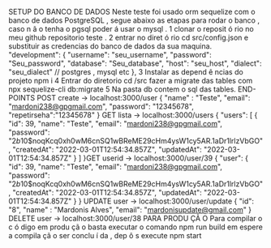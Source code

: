 SETUP DO BANCO DE DADOS
Neste teste foi usado orm sequelize com o banco de dados PostgreSQL , segue abaixo as
etapas para rodar o banco , caso n ã o tenha o pgsql poder á usar o mysql .
1 clonar o reposit ó rio no meu github repositorio teste .
2 entrar no diret ó rio cd src/config.json e substituir as credencias do banco de dados da sua
maquina.
"development": {
"username": "seu_username",
"password": "Seu_password",
"database": "Seu_database",
"host": "seu_host",
"dialect": "seu_dialect" // postgres , mysql etc
},
3 Instalar as depend ê ncias do projeto npm i
4 Entrar do diretorio cd /src fazer a migrate das tables com npx sequelize-cli db:migrate
5 Na pasta db contem o sql das tables.
END-POINTS
POST create →
localhost:3000/user
{
"name" : "Teste",
"email": "mardoni238@gpgmail.com",
"password": "12345678",
"repetirseha":"12345678"
}
GET
lista
→ localhost:3000/users
{
"users": [
{
"id": 39,
"name": "Teste",
"email": "mardoni238@gpgmail.com",
"password": "$2b$10$noqKcq0xh0wM6cnSQ1wBReME29cHm4ysW1cy5AR.1aDr1lrlzVbGO",
"createdAt": "2022-03-01T12:54:34.857Z",
"updatedAt": "2022-03-01T12:54:34.857Z"
}
]
}GET userid → localhost:3000/user/39
{
"user": {
"id": 39,
"name": "Teste",
"email": "mardoni238@gpgmail.com",
"password": "$2b$10$noqKcq0xh0wM6cnSQ1wBReME29cHm4ysW1cy5AR.1aDr1lrlzVbGO",
"createdAt": "2022-03-01T12:54:34.857Z",
"updatedAt": "2022-03-01T12:54:34.857Z"
}
}
UPDATE
user → localhost:3000/user/update
{
"id": "8",
"name" : "Mardonis Alves",
"email": "mardonisupdate@gmail.com"
}
DELETE user → localhost:3000/user/38
PARA PRODU ÇÃ O
Para compilar o c ó digo em produ çã o basta executar o comando npm run build em espere a
compila çã o ser conclu í da , dep ô s execute npm start